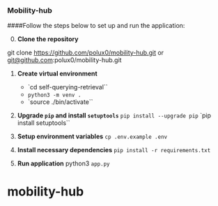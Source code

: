### Mobility-hub

####Follow the steps below to set up and run the application:

0. **Clone the repository**

git clone https://github.com/polux0/mobility-hub.git or git@github.com:polux0/mobility-hub.git

1. **Create virtual environment**
    - `cd self-querying-retrieval``
    - `python3 -m venv .` 
    - `source ./bin/activate``

2. **Upgrade `pip` and install `setuptools`**
`pip install --upgrade pip`
`pip install setuptools``

3. **Setup environment variables**
`cp .env.example .env`

4. **Install necessary dependencies**
`pip install -r requirements.txt`

5. **Run application**
python3 `app.py`
# mobility-hub
